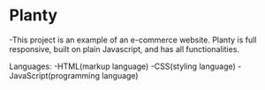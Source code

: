 # Planty
-This project is an example of an e-commerce website. Planty is full responsive, built on plain Javascript, and has all functionalities.

Languages:
-HTML(markup language)
-CSS(styling language)
-JavaScript(programming language)
